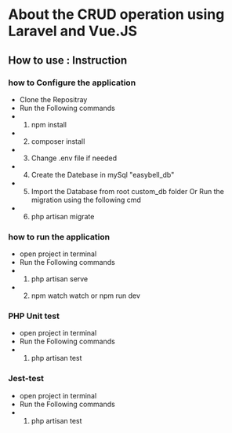 
# About the CRUD operation using Laravel and Vue.JS # 
 

## How to use : Instruction ## 
### how to Configure the application ###
* Clone the Repositray 
* Run the Following commands
* 1) npm install
* 2) composer install
* 3) Change .env file if needed
* 4) Create the Datebase in mySql "easybell_db"
* 5) Import the Database from root custom_db folder Or Run the migration using the following cmd
* 6) php artisan migrate



### how to run the application ###
* open project in terminal 
* Run the Following commands
* 1) php artisan serve
* 2) npm watch watch or npm run dev 


 


### PHP Unit test  ###
* open project in terminal 
* Run the Following commands
* 1) php artisan test 




### Jest-test   ###
* open project in terminal 
* Run the Following commands
* 1) php artisan test 

